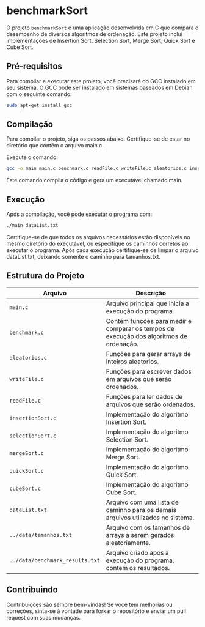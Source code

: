 # benchmarkSort

O projeto `benchmarkSort` é uma aplicação desenvolvida em C que compara o desempenho de diversos algoritmos de ordenação. Este projeto inclui implementações de Insertion Sort, Selection Sort, Merge Sort, Quick Sort e Cube Sort.

## Pré-requisitos

Para compilar e executar este projeto, você precisará do GCC instalado em seu sistema. O GCC pode ser instalado em sistemas baseados em Debian com o seguinte comando:

```bash
sudo apt-get install gcc
```
## Compilação
Para compilar o projeto, siga os passos abaixo. Certifique-se de estar no diretório que contém o arquivo main.c.

Execute o comando:

```bash
gcc -o main main.c benchmark.c readFile.c writeFile.c aleatorios.c insertionSort.c selectionSort.c mergeSort.c quickSort.c cubeSort.c
```
Este comando compila o código e gera um executável chamado main.

## Execução

Após a compilação, você pode executar o programa com:

```bash
./main dataList.txt
```
Certifique-se de que todos os arquivos necessários estão disponíveis no mesmo diretório do executável, ou especifique os caminhos corretos ao executar o programa.
Após cada execução certifique-se de limpar o arquivo dataList.txt, deixando somente o caminho para tamanhos.txt.

## Estrutura do Projeto

| Arquivo          | Descrição                                                             |
|------------------|-----------------------------------------------------------------------|
| `main.c`         | Arquivo principal que inicia a execução do programa.                  |
| `benchmark.c`    | Contém funções para medir e comparar os tempos de execução dos algoritmos de ordenação. |
| `aleatorios.c`   | Funções para gerar arrays de inteiros aleatorios.                     |
| `writeFile.c`    | Funções para escrever dados em arquivos que serão ordenados.          |
| `readFile.c`     | Funções para ler dados de arquivos que serão ordenados.               |
| `insertionSort.c`| Implementação do algoritmo Insertion Sort.                            |
| `selectionSort.c`| Implementação do algoritmo Selection Sort.                            |
| `mergeSort.c`    | Implementação do algoritmo Merge Sort.                                |
| `quickSort.c`    | Implementação do algoritmo Quick Sort.                                |
| `cubeSort.c`     | Implementação do algoritmo Cube Sort.                                 |
| `dataList.txt`   | Arquivo com uma lista de caminho para os demais arquivos utilizados no sistema. |
| `../data/tamanhos.txt` | Arquivo com os tamanhos de arrays a serem gerados aleatoriamente. |
| `../data/benchmark_results.txt` | Arquivo criado após a execução do programa, contem os resultados. |


## Contribuindo
Contribuições são sempre bem-vindas! Se você tem melhorias ou correções, sinta-se à vontade para forkar o repositório e enviar um pull request com suas mudanças.



